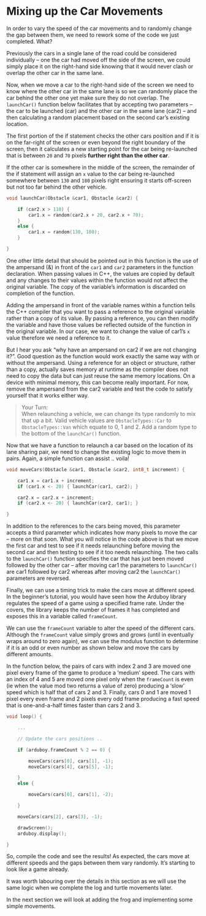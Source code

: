 # Mixing up the Car Movements

In order to vary the speed of the car movements and to randomly change the gap between them, we need to rework some of the code we just completed.  What?

Previously the cars in a single lane of the road could be considered individually – one the car had moved off the side of the screen, we could simply place it on the right-hand side knowing that it would never clash or overlap the other car in the same lane.

Now, when we move a car to the right-hand side of the screen we need to know where the other car in the same lane is so we can randomly place the car behind the other one yet make sure they do not overlap.  The `launchCar()` function below facilitates that by accepting two parameters – the car to be launched (car) and the other car in the same lane (car2) – and then calculating a random placement based on the second car’s existing location.

The first portion of the if statement checks the other cars position and if it is on the far-right of the screen or even beyond the right boundary of the screen, then it calculates a new starting point for the car being re-launched that is between `20` and `70` pixels **further right than the other car**.

If the other car is somewhere in the middle of the screen, the remainder of the if statement will assign an `x` value to the car being re-launched somewhere between `130` and `180` pixels right ensuring it starts off-screen but not too far behind the other vehicle.

```cpp
void launchCar(Obstacle &car1, Obstacle &car2) {

    if (car2.x > 110) {
        car1.x = random(car2.x + 20, car2.x + 70);
    }
    else {
        car1.x = random(130, 180);
    }

}
```

One other little detail that should be pointed out in this function is the use of the ampersand (&) in front of the `car1` and `car2` parameters in the function declaration.  When passing values in C++, the values are copied by default and any changes to their values within the function would not affect the original variable.  The copy of the variable’s information is discarded on completion of the function.

Adding the ampersand in front of the variable names within a function tells the C++ compiler that you want to pass a reference to the original variable rather than a copy of its value.  By passing a reference, you can then modify the variable and have those values be reflected outside of the function in the original variable.  In our case, we want to change the value of car1’s `x` value therefore we need a reference to it.  

But I hear you ask “why have an ampersand on car2 if we are not changing it?”.  Good question as the function would work exactly the same way with or without the ampersand.  Using a reference for an object or structure, rather than a copy, actually saves memory at runtime as the compiler does not need to copy the data but can just reuse the same memory locations.  On a device with minimal memory, this can become really important.  For now, remove the ampersand from the car2 variable and test the code to satisfy yourself that it works either way.

> Your Turn: <br/>
> When relaunching a vehicle, we can change its type randomly to mix that up a bit.  Valid vehicle values are `ObstacleTypes::Car` to `ObstacleTypes::Van` which equate to 0, 1 and 2.  Add a random type to the bottom of the `launchCar()` function.

Now that we have a function to relaunch a car based on the location of its lane sharing pair, we need to change the existing logic to move them in pairs.  Again, a simple function can assist .. voila!

```cpp
void moveCars(Obstacle &car1, Obstacle &car2, int8_t increment) {

    car1.x = car1.x + increment;
    if (car1.x <- 20) { launchCar(car1, car2); }

    car2.x = car2.x + increment;
    if (car2.x <- 20) { launchCar(car2, car1); }

}
```

In addition to the references to the cars being moved, this parameter accepts a third parameter which indicates how many pixels to move the car – more on that soon.  What you will notice in the code above is that we move the first car and test to see if it needs relaunching before moving the second car and then testing to see if it too needs relaunching.  The two calls to the `launchCar()` function specifies the car that has just been moved followed by the other car – after moving car1 the parameters to `launchCar()` are car1 followed by car2 whereas after moving car2 the `launchCar()` parameters are reversed.

Finally, we can use a timing trick to make the cars move at different speed.  In the beginner’s tutorial, you would have seen how the Arduboy library regulates the speed of a game using a specified frame rate.  Under the covers, the library keeps the number of frames it has completed and exposes this in a variable called `frameCount`.

We can use the `frameCount` variable to alter the speed of the different cars.  Although the `frameCount` value simply grows and grows (until in eventually wraps around to zero again), we can use the modulus function to determine if it is an odd or even number as shown below and move the cars by different amounts.

In the function below, the pairs of cars with index 2 and 3 are moved one pixel every frame of the game to produce a ‘medium’ speed.  The cars with an index of 4 and 5 are moved one pixel only when the `frameCount` is even (ie when the value mod two returns a value of zero) producing a ‘slow’ speed which is half that of cars 2 and 3.  Finally, cars 0 and 1 are moved 1 pixel every even frame and 2 pixels every odd frame producing a fast speed that is one-and-a-half times faster than cars 2 and 3.

```cpp
void loop() {

    ...

    // Update the cars positions ..

    if (arduboy.frameCount % 2 == 0) {

        moveCars(cars[0], cars[1], -1);
        moveCars(cars[4], cars[5], -1);

    }
    else {

        moveCars(cars[0], cars[1], -2);

    }

    moveCars(cars[2], cars[3], -1);

    drawScreen();
    arduboy.display();

}
```

So, compile the code and see the results!  As expected, the cars move at different speeds and the gaps between them vary randomly.  It’s starting to look like a game already.

It was worth labouring over the details in this section as we will use the same logic when we complete the log and turtle movements later.

In the next section we will look at adding the frog and implementing some simple movements.
